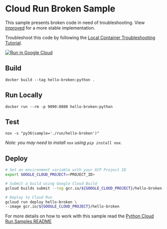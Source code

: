 # Cloud Run Broken Sample

This sample presents broken code in need of troubleshooting. View [improved](main.py#L43) for a more stable implementation. 

Troubleshoot this code by following the [Local Container Troubleshooting Tutorial](http://cloud.google.com/run/docs/tutorials/local-troubleshooting).

[![Run in Google Cloud][run_img]][run_link]

[run_img]: https://storage.googleapis.com/cloudrun/button.svg
[run_link]: https://console.cloud.google.com/cloudshell/editor?shellonly=true&cloudshell_image=gcr.io/cloudrun/button&cloudshell_git_repo=https://github.com/GoogleCloudPlatform/python-docs-samples&cloudshell_working_dir=run/hello-broken

## Build

```
docker build --tag hello-broken:python .
```

## Run Locally

```
docker run --rm -p 9090:8080 hello-broken:python
```

## Test

```
nox -s "py36(sample='./run/hello-broken')"
```

_Note: you may need to install `nox` using `pip install nox`._

## Deploy

```sh
# Set an environment variable with your GCP Project ID
export GOOGLE_CLOUD_PROJECT=<PROJECT_ID>

# Submit a build using Google Cloud Build
gcloud builds submit --tag gcr.io/${GOOGLE_CLOUD_PROJECT}/hello-broken

# Deploy to Cloud Run
gcloud run deploy hello-broken \
--image gcr.io/${GOOGLE_CLOUD_PROJECT}/hello-broken 
```


For more details on how to work with this sample read the [Python Cloud Run Samples README](https://github.com/GoogleCloudPlatform/python-docs-samples/tree/master/run)